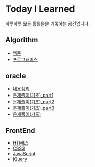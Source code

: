 # Today I Learned
하루하루 모든 활동들을 기록하는 공간입니다.

## Algorithm
- [백준](https://github.com/NanoKim/Algorithm)
- [프로그래머스](https://github.com/NanoKim/Algorithm/tree/main/%ED%94%84%EB%A1%9C%EA%B7%B8%EB%9E%98%EB%A8%B8%EC%8A%A4/unrated)

## oracle
- [내용정리](https://github.com/NanoKim/TIL/blob/main/oracle/%EB%82%B4%EC%9A%A9%EC%A0%95%EB%A6%AC.md)
- [문제풀이(기초)_part1](https://github.com/NanoKim/TIL/blob/main/oracle/%EB%AC%B8%EC%A0%9C%ED%92%80%EC%9D%B4(%EA%B8%B0%EC%B4%88)_part1.md)
- [문제풀이(기초)_part2](https://github.com/NanoKim/TIL/blob/main/oracle/%EB%AC%B8%EC%A0%9C%ED%92%80%EC%9D%B4(%EA%B8%B0%EC%B4%88)_part2.md)
- [문제풀이(기초)_part3](https://github.com/NanoKim/TIL/blob/main/oracle/%EB%AC%B8%EC%A0%9C%ED%92%80%EC%9D%B4(%EA%B8%B0%EC%B4%88)_part3.md)
- [문제풀이(기출)](https://github.com/NanoKim/TIL/blob/main/oracle/%EB%AC%B8%EC%A0%9C%ED%92%80%EC%9D%B4(%EA%B8%B0%EC%B6%9C).md)

## FrontEnd
- [HTML5](https://github.com/NanoKim/TIL/blob/main/FrontEnd/HTML5/%EB%82%B4%EC%9A%A9%EC%A0%95%EB%A6%AC.md)
- [CSS3](https://github.com/NanoKim/TIL/blob/main/FrontEnd/CSS3/%EB%82%B4%EC%9A%A9%EC%A0%95%EB%A6%AC.md)
- [JavaScript](https://github.com/NanoKim/TIL/blob/main/FrontEnd/JavaScript/%EB%82%B4%EC%9A%A9%EC%A0%95%EB%A6%AC.md)
- [jQuery](https://github.com/NanoKim/TIL/blob/main/FrontEnd/jQuery/%EB%82%B4%EC%9A%A9%EC%A0%95%EB%A6%AC.md)

<!--
## TBU
- 
-->
